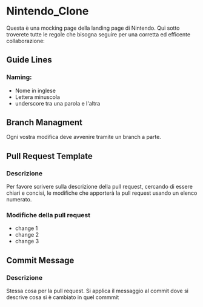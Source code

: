 # Nintendo_Clone

Questa è una mocking page della landing page di Nintendo. Qui sotto troverete tutte le regole che bisogna seguire per una corretta ed efficente collaborazione:
## Guide Lines 

### Naming: 
- Nome in inglese 
- Lettera minuscola
- underscore tra una parola e l'altra 

## Branch Managment 

Ogni vostra modifica deve avvenire tramite un branch a parte.

## Pull Request Template

### Descrizione

Per favore scrivere sulla descrizione della pull request, cercando di essere chiari e concisi, le modifiche che apporterà la pull request usando un elenco numerato.

### Modifiche della pull request

- change 1
- change 2 
- change 3

## Commit Message 

### Descrizione 

Stessa cosa per la pull request. Si applica il messaggio al commit dove si descrive cosa si è cambiato in quel commmit

